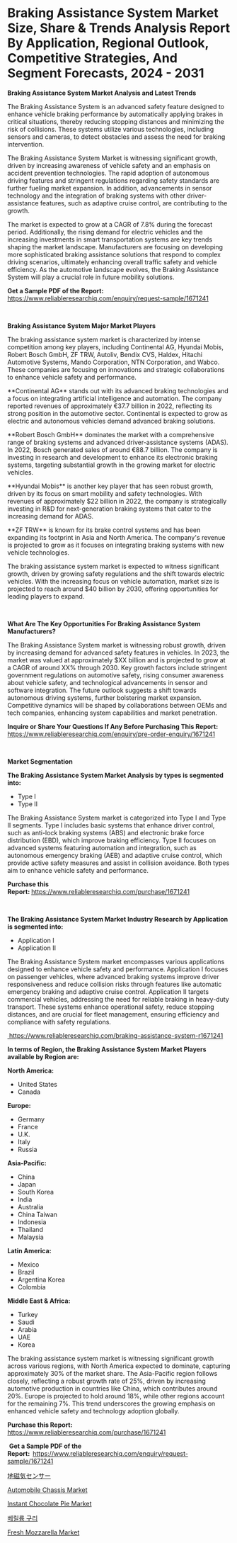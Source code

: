 <p><h1>Braking Assistance System Market Size, Share & Trends Analysis Report By Application, Regional Outlook, Competitive Strategies, And Segment Forecasts, 2024 - 2031</h1></p><p><strong>Braking Assistance System Market Analysis and Latest Trends</strong></p>
<p><p>The Braking Assistance System is an advanced safety feature designed to enhance vehicle braking performance by automatically applying brakes in critical situations, thereby reducing stopping distances and minimizing the risk of collisions. These systems utilize various technologies, including sensors and cameras, to detect obstacles and assess the need for braking intervention.</p><p>The Braking Assistance System Market is witnessing significant growth, driven by increasing awareness of vehicle safety and an emphasis on accident prevention technologies. The rapid adoption of autonomous driving features and stringent regulations regarding safety standards are further fueling market expansion. In addition, advancements in sensor technology and the integration of braking systems with other driver-assistance features, such as adaptive cruise control, are contributing to the growth.</p><p>The market is expected to grow at a CAGR of 7.8% during the forecast period. Additionally, the rising demand for electric vehicles and the increasing investments in smart transportation systems are key trends shaping the market landscape. Manufacturers are focusing on developing more sophisticated braking assistance solutions that respond to complex driving scenarios, ultimately enhancing overall traffic safety and vehicle efficiency. As the automotive landscape evolves, the Braking Assistance System will play a crucial role in future mobility solutions.</p></p>
<p><strong>Get a Sample PDF of the Report:&nbsp;</strong> <a href="https://www.reliableresearchiq.com/enquiry/request-sample/1671241?utm_campaign=1102&utm_medium=2&utm_source=Github&utm_content=ia&utm_term=19102024&utm_id=braking-assistance-system">https://www.reliableresearchiq.com/enquiry/request-sample/1671241</a></p>
<p>&nbsp;</p>
<p><strong>Braking Assistance System Major Market Players</strong></p>
<p><p>The braking assistance system market is characterized by intense competition among key players, including Continental AG, Hyundai Mobis, Robert Bosch GmbH, ZF TRW, Autoliv, Bendix CVS, Haldex, Hitachi Automotive Systems, Mando Corporation, NTN Corporation, and Wabco. These companies are focusing on innovations and strategic collaborations to enhance vehicle safety and performance.</p><p>**Continental AG** stands out with its advanced braking technologies and a focus on integrating artificial intelligence and automation. The company reported revenues of approximately €37.7 billion in 2022, reflecting its strong position in the automotive sector. Continental is expected to grow as electric and autonomous vehicles demand advanced braking solutions.</p><p>**Robert Bosch GmbH** dominates the market with a comprehensive range of braking systems and advanced driver-assistance systems (ADAS). In 2022, Bosch generated sales of around €88.7 billion. The company is investing in research and development to enhance its electronic braking systems, targeting substantial growth in the growing market for electric vehicles.</p><p>**Hyundai Mobis** is another key player that has seen robust growth, driven by its focus on smart mobility and safety technologies. With revenues of approximately $22 billion in 2022, the company is strategically investing in R&D for next-generation braking systems that cater to the increasing demand for ADAS.</p><p>**ZF TRW** is known for its brake control systems and has been expanding its footprint in Asia and North America. The company's revenue is projected to grow as it focuses on integrating braking systems with new vehicle technologies.</p><p>The braking assistance system market is expected to witness significant growth, driven by growing safety regulations and the shift towards electric vehicles. With the increasing focus on vehicle automation, market size is projected to reach around $40 billion by 2030, offering opportunities for leading players to expand.</p></p>
<p>&nbsp;</p>
<p><strong>What Are The Key Opportunities For Braking Assistance System Manufacturers?</strong></p>
<p><p>The Braking Assistance System market is witnessing robust growth, driven by increasing demand for advanced safety features in vehicles. In 2023, the market was valued at approximately $XX billion and is projected to grow at a CAGR of around XX% through 2030. Key growth factors include stringent government regulations on automotive safety, rising consumer awareness about vehicle safety, and technological advancements in sensor and software integration. The future outlook suggests a shift towards autonomous driving systems, further bolstering market expansion. Competitive dynamics will be shaped by collaborations between OEMs and tech companies, enhancing system capabilities and market penetration.</p></p>
<p><strong>Inquire or Share Your Questions If Any Before Purchasing This Report:</strong> <a href="https://www.reliableresearchiq.com/enquiry/pre-order-enquiry/1671241?utm_campaign=1102&utm_medium=2&utm_source=Github&utm_content=ia&utm_term=19102024&utm_id=braking-assistance-system">https://www.reliableresearchiq.com/enquiry/pre-order-enquiry/1671241</a></p>
<p>&nbsp;</p>
<p><strong>Market Segmentation</strong></p>
<p><strong>The Braking Assistance System Market Analysis by types is segmented into:</strong></p>
<p><ul><li>Type I</li><li>Type II</li></ul></p>
<p><p>The Braking Assistance System market is categorized into Type I and Type II segments. Type I includes basic systems that enhance driver control, such as anti-lock braking systems (ABS) and electronic brake force distribution (EBD), which improve braking efficiency. Type II focuses on advanced systems featuring automation and integration, such as autonomous emergency braking (AEB) and adaptive cruise control, which provide active safety measures and assist in collision avoidance. Both types aim to enhance vehicle safety and performance.</p></p>
<p><strong>Purchase this Report:&nbsp;</strong><a href="https://www.reliableresearchiq.com/purchase/1671241?utm_campaign=1102&utm_medium=2&utm_source=Github&utm_content=ia&utm_term=19102024&utm_id=braking-assistance-system">https://www.reliableresearchiq.com/purchase/1671241</a></p>
<p>&nbsp;</p>
<p><strong>The Braking Assistance System Market Industry Research by Application is segmented into:</strong></p>
<p><ul><li>Application I</li><li>Application II</li></ul></p>
<p><p>The Braking Assistance System market encompasses various applications designed to enhance vehicle safety and performance. Application I focuses on passenger vehicles, where advanced braking systems improve driver responsiveness and reduce collision risks through features like automatic emergency braking and adaptive cruise control. Application II targets commercial vehicles, addressing the need for reliable braking in heavy-duty transport. These systems enhance operational safety, reduce stopping distances, and are crucial for fleet management, ensuring efficiency and compliance with safety regulations.</p></p>
<p><a href="https://www.reliableresearchiq.com/braking-assistance-system-r1671241?utm_campaign=1102&utm_medium=2&utm_source=Github&utm_content=ia&utm_term=19102024&utm_id=braking-assistance-system">&nbsp;https://www.reliableresearchiq.com/braking-assistance-system-r1671241</a></p>
<p><strong>In terms of Region, the Braking Assistance System Market Players available by Region are:</strong></p>
<p>
    <p> <strong> North America: </strong>
        <ul>
            <li>United States</li>
            <li>Canada</li>
        </ul>
        </p> 
    <p> <strong> Europe: </strong>
        <ul>
            <li>Germany</li>
            <li>France</li>
            <li>U.K.</li>
            <li>Italy</li>
            <li>Russia</li>
        </ul>
        </p> 
    <p> <strong> Asia-Pacific: </strong>
        <ul>
            <li>China</li>
            <li>Japan</li>
            <li>South Korea</li>
            <li>India</li>
            <li>Australia</li>
            <li>China Taiwan</li>
            <li>Indonesia</li>
            <li>Thailand</li>
            <li>Malaysia</li>
        </ul>
        </p> 
    <p> <strong> Latin America: </strong>
        <ul>
            <li>Mexico</li>
            <li>Brazil</li>
            <li>Argentina Korea</li>
            <li>Colombia</li>
        </ul>
        </p> 
    <p> <strong> Middle East & Africa: </strong>
        <ul>
            <li>Turkey</li>
            <li>Saudi</li>
            <li>Arabia</li>
            <li>UAE</li>
            <li>Korea</li>
        </ul>
    </p>
    </p>
<p><p>The braking assistance system market is witnessing significant growth across various regions, with North America expected to dominate, capturing approximately 30% of the market share. The Asia-Pacific region follows closely, reflecting a robust growth rate of 25%, driven by increasing automotive production in countries like China, which contributes around 20%. Europe is projected to hold around 18%, while other regions account for the remaining 7%. This trend underscores the growing emphasis on enhanced vehicle safety and technology adoption globally.</p></p>
<p><strong>Purchase this Report: </strong><a href="https://www.reliableresearchiq.com/purchase/1671241?utm_campaign=1102&utm_medium=2&utm_source=Github&utm_content=ia&utm_term=19102024&utm_id=braking-assistance-system">https://www.reliableresearchiq.com/purchase/1671241</a></p>
<p>&nbsp;<strong>Get a Sample PDF of the Report:&nbsp;&nbsp;</strong><a href="https://www.reliableresearchiq.com/enquiry/request-sample/1671241?utm_campaign=1102&utm_medium=2&utm_source=Github&utm_content=ia&utm_term=19102024&utm_id=braking-assistance-system">https://www.reliableresearchiq.com/enquiry/request-sample/1671241</a></p>
<p><strong></strong></p>
<p><p><a href="https://github.com/mohamedbakry57/Market-Research-Report-List-6/blob/main/857840219097.md?utm_campaign=1102&utm_medium=2&utm_source=Github&utm_content=ia&utm_term=19102024&utm_id=braking-assistance-system">地磁気センサー</a></p><p><a href="https://github.com/ibbiechinotit/Market-Research-Report-List-1/blob/main/automobile-chassis-market.md?utm_campaign=1102&utm_medium=2&utm_source=Github&utm_content=ia&utm_term=19102024&utm_id=braking-assistance-system">Automobile Chassis Market</a></p><p><a href="https://www.linkedin.com/pulse/instant-chocolate-pie-market-shifts-strategic-analysis-2024-2031-ffenc?utm_campaign=1102&utm_medium=2&utm_source=Github&utm_content=ia&utm_term=19102024&utm_id=braking-assistance-system">Instant Chocolate Pie Market</a></p><p><a href="https://github.com/laholand/Market-Research-Report-List-6/blob/main/995166419536.md?utm_campaign=1102&utm_medium=2&utm_source=Github&utm_content=ia&utm_term=19102024&utm_id=braking-assistance-system">베릴륨 구리</a></p><p><a href="https://www.linkedin.com/pulse/future-fresh-mozzarella-market-global-forecast-trends-2024-52fic?utm_campaign=1102&utm_medium=2&utm_source=Github&utm_content=ia&utm_term=19102024&utm_id=braking-assistance-system">Fresh Mozzarella Market</a></p></p>
